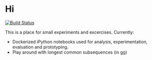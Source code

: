 # Hi

[![Build Status](https://travis-ci.org/BigCrunsh/hi.png?branch=master)](https://travis-ci.org/BigCrunsh/hi)

This is a place for small experiments and excercises. Currently:

- Dockerized iPython notebooks used for analysis, experimentation, evaluation and prototyping.
- Play around with longest common subsequences (in [go](https://golang.org))
